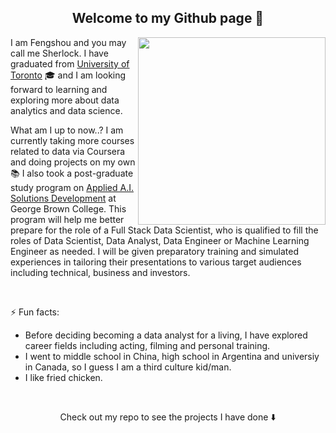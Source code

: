 <h2 align="center"> Welcome to my Github page 👋 </h2>
<p >
  <img src = "https://media.giphy.com/media/JrXas5ecb4FkwbFpIE/giphy.gif" height = 300px align="right"/>
</p>

 I am Fengshou and you may call me Sherlock. I have graduated from [University of Toronto](https://www.utoronto.ca/) 🎓 and I am looking forward to learning and exploring more about data analytics and data science. 
  <p align = "left"> What am I up to now..? I am currently taking more courses related to data via Coursera and doing projects on my own📚 I also took a post-graduate study program on <a href = "https://www.georgebrown.ca/programs/applied-ai-solutions-development-program-t431?year=2020">Applied A.I. Solutions Development</a> at George Brown College. This program will help me better prepare for the role of a Full Stack Data Scientist, who is qualified to fill the roles of Data Scientist, Data Analyst, Data Engineer or Machine Learning Engineer as needed. I will be given preparatory training and simulated experiences in tailoring their presentations to various target audiences including technical, business and investors. </p>


<br>


<p> ⚡ Fun facts: </p>
<ul>
  <li> Before deciding becoming a data analyst for a living, I have explored career fields including acting, filming and personal training. </li> 
  <li> I went to middle school in China, high school in Argentina and universiy in Canada, so I guess I am a third culture kid/man. </li> 
  <li> I like fried chicken.
</ul>
 <br> 
 
<p align="center"> Check out my repo to see the projects I have done ⬇️</p>
